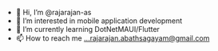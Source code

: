 - 👋 Hi, I’m @rajarajan-as
- 👀 I’m interested in mobile application development
- 🌱 I’m currently learning DotNetMAUI/Flutter
- 📫 How to reach me ...rajarajan.abathsagayam@gmail.com

<!---
rajarajan-as/rajarajan-as is a ✨ special ✨ repository because its `README.md` (this file) appears on your GitHub profile.
You can click the Preview link to take a look at your changes.
--->
